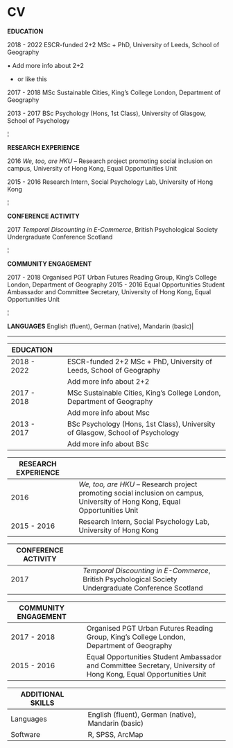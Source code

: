 # CV

**EDUCATION**

2018 - 2022  ESCR-funded 2+2 MSc + PhD, University of Leeds, School of Geography

•	 Add more info about 2+2
- or like this

2017 - 2018   MSc Sustainable Cities, King’s College London, Department of Geography


2013 - 2017   BSc Psychology (Hons, 1st Class), University of Glasgow, School of Psychology

¦

**RESEARCH EXPERIENCE**

2016          *We, too, are HKU* – Research project promoting social inclusion on campus, University of Hong Kong, Equal Opportunities Unit

2015 - 2016   Research Intern, Social Psychology Lab, University of Hong Kong

¦

**CONFERENCE ACTIVITY**

2017          *Temporal Discounting in E-Commerce*, British Psychological Society Undergraduate Conference Scotland

¦

**COMMUNITY ENGAGEMENT**

2017 - 2018   Organised PGT Urban Futures Reading Group, King’s College London, Department of Geography
2015 - 2016   Equal Opportunities Student Ambassador and Committee Secretary, University of Hong Kong, Equal Opportunities Unit

¦

**LANGUAGES**
English (fluent), German (native), Mandarin (basic)|





----- 

| EDUCATION |||
| - | - | - |
|2018 - 2022|| ESCR-funded 2+2 MSc + PhD, University of Leeds, School of Geography|
|||Add more info about 2+2|
|2017 - 2018|| MSc Sustainable Cities, King’s College London, Department of Geography|
|||Add more info about Msc|
|2013 - 2017|| BSc Psychology (Hons, 1st Class), University of Glasgow, School of Psychology|
|||Add more info about BSc|


|RESEARCH EXPERIENCE|||
|-|-|-|
|2016||*We, too, are HKU* – Research project promoting social inclusion on campus, University of Hong Kong, Equal Opportunities Unit|
|2015 - 2016||Research Intern, Social Psychology Lab, University of Hong Kong|


|CONFERENCE ACTIVITY|||
|-|-|-|
|2017||*Temporal Discounting in E-Commerce*, British Psychological Society Undergraduate Conference Scotland|


|COMMUNITY ENGAGEMENT|||
|-|-|-|
|2017 - 2018||Organised PGT Urban Futures Reading Group, King’s College London, Department of Geography|
|2015 - 2016||Equal Opportunities Student Ambassador and Committee Secretary, University of Hong Kong, Equal Opportunities Unit|


|ADDITIONAL SKILLS|||
|-|-|-|
|Languages||English (fluent), German (native), Mandarin (basic)|
|Software||R, SPSS, ArcMap|

